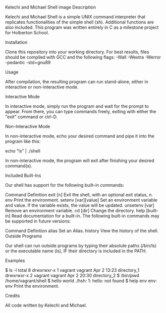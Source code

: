 Kelechi and Michael Shell
image Description

Kelechi and Michael Shell is a simple UNIX command interpreter that replicates functionalities of the simple shell (sh). Additional functions are also included. This program was written entirely in C as a milestone project for Holberton School.

Installation

Clone this repository into your working directory. For best results, files should be compiled with GCC and the following flags: -Wall -Wextra -Werror -pedantic -std=gnu89

Usage

After compilation, the resulting program can run stand-alone, either in interactive or non-interactive mode.

Interactive Mode

In interactive mode, simply run the program and wait for the prompt to appear. From there, you can type commands freely, exiting with either the "exit" command or ctrl-D.

Non-Interactive Mode

In non-interactive mode, echo your desired command and pipe it into the program like this:

echo "ls" | ./shell

In non-interactive mode, the program will exit after finishing your desired command(s).

Included Built-Ins

Our shell has support for the following built-in commands:

Command	Definition
exit [n]	Exit the shell, with an optional exit status, n.
env	Print the environment.
setenv [var][value]	Set an environment variable and value. If the variable exists, the value will be updated.
unsetenv [var]	Remove an environment variable.
cd [dir]	Change the directory.
help [built-in]	Read documentation for a built-in.
The following built-in commands may be supported in future versions:

Command	Definition
alias	Set an Alias.
history	View the history of the shell.
Outside Programs

Our shell can run outside programs by typing their absolute paths (/bin/ls) or the executable name (ls), IF their directory is included in the PATH.

Examples

$ ls -l total 8 drwxrwxr-x 1 vagrant vagrant Apr 2 13:23 directory_1 drwxrwxr-x 2 vagrant vagrant Apr 2 20:30 directory_2 $ /bin/pwd /home/vagrant/shell $ hello world ./hsh: 1: hello: not found $ help env env: env Print the environment.

Credits

All code written by Kelechi and Michael.
